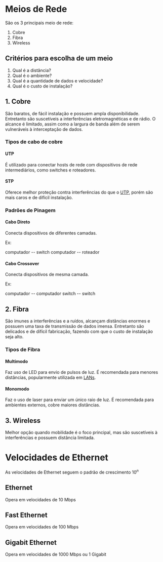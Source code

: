 # Meios de Rede

São os 3 principais meio de rede:

1. Cobre
2. Fibra
3. Wireless

## Critérios para escolha de um meio

1. Qual é a distância?
2. Qual é o ambiente?
3. Qual é a quantidade de dados e velocidade?
4. Qual é o custo de instalação?

## 1. Cobre

São baratos, de fácil instalação e possuem ampla disponibilidade. Entretanto
são suscetíveis a interferências eletromagnéticas e de rádio. O alcance é
limitado, assim como a largura de banda além de serem vulneráveis à
interceptação de dados.

### Tipos de cabo de cobre

#### UTP

É utilizado para conectar hosts de rede com dispositivos de rede
intermediários, como switches e roteadores.

#### STP

Oferece melhor proteção contra interferências do que o [UTP](#utp), porém são
mais caros e de difícil instalação.

### Padrões de Pinagem

#### Cabo Direto

Conecta dispositivos de diferentes camadas.

Ex:

computador -- switch
computador -- roteador

#### Cabo Crossover

Conecta dispositivos de mesma camada.

Ex:

computador -- computador
switch -- switch

## 2. Fibra

São imunes a interferências e a ruídos, alcançam distâncias enormes e possuem
uma taxa de transmissão de dados imensa. Entretanto são delicados e de difícil
fabricação, fazendo com que o custo de instalação seja alto.

### Tipos de Fibra

#### Multimodo

Faz uso de LED para envio de pulsos de luz. É recomendada para menores
distâncias, popularmente utilizada em [LANs](/Redes%20de%20Computadores/01%20-%20Tipos%20de%20Rede.md#tipos-de-rede).

#### Monomodo

Faz o uso de laser para enviar um único raio de luz. É recomendada para
ambientes externos, cobre maiores distâncias.

## 3. Wireless

Melhor opção quando mobilidade é o foco principal, mas são suscetíveis à
interferências e possuem distância limitada.

# Velocidades de Ethernet

As velocidades de Ethernet seguem o padrão de crescimento $10^n$

## Ethernet

Opera em velocidades de 10 Mbps

## Fast Ethernet

Opera em velocidades de 100 Mbps

## Gigabit Ethernet

Opera em velocidades de 1000 Mbps ou 1 Gigabit
